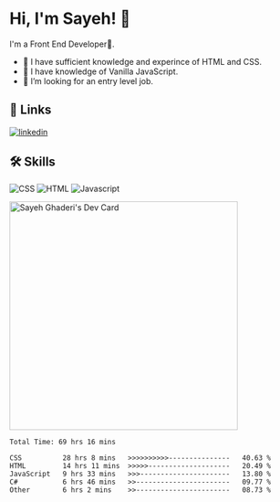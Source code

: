 


# Hi, I'm Sayeh! 👋

 
I'm a Front End Developer🚀.
- 🔭 I have sufficient knowledge and experince of HTML and CSS. 
- 🌱 I have knowledge of Vanilla JavaScript.
- 👯 I’m looking for an entry level job.

## 🔗 Links
[![linkedin](https://img.shields.io/badge/linkedin-0A66C2?style=for-the-badge&logo=linkedin&logoColor=white)](https://www.linkedin.com/in/sayeh-ghaderi-11aa62106/)


 
## 🛠 Skills
![CSS](https://img.shields.io/badge/CSS3-1572B6?style=for-the-badge&logo=css3&logoColor=white)
![HTML](https://img.shields.io/badge/HTML5-E34F26?style=for-the-badge&logo=html5&logoColor=white)
![Javascript](https://img.shields.io/badge/JavaScript-323330?style=for-the-badge&logo=javascript&logoColor=F7DF1E) 


<!--
**sayeh92/sayeh92** is a ✨ _special_ ✨ repository because its `README.md` (this file) appears on your GitHub profile.

Here are some ideas to get you started:

- 🔭 I’m currently working on ...
- 🌱 I’m currently learning ...
- 👯 I’m looking to collaborate on ...
- 🤔 I’m looking for help with ...
- 💬 Ask me about ...
- 📫 How to reach me: ...
- 😄 Pronouns: ...
- ⚡ Fun fact: ...
-->
<a href="https://app.daily.dev/SayehCodes"><img src="https://api.daily.dev/devcards/1da3c069f92f4453a33e24a96b51ddbc.png?r=yqa" width="400" alt="Sayeh Ghaderi's Dev Card"/></a>
<!--START_SECTION:waka-->

```text
Total Time: 69 hrs 16 mins

CSS          28 hrs 8 mins   >>>>>>>>>>---------------   40.63 %
HTML         14 hrs 11 mins  >>>>>--------------------   20.49 %
JavaScript   9 hrs 33 mins   >>>----------------------   13.80 %
C#           6 hrs 46 mins   >>-----------------------   09.77 %
Other        6 hrs 2 mins    >>-----------------------   08.73 %
```

<!--END_SECTION:waka-->
